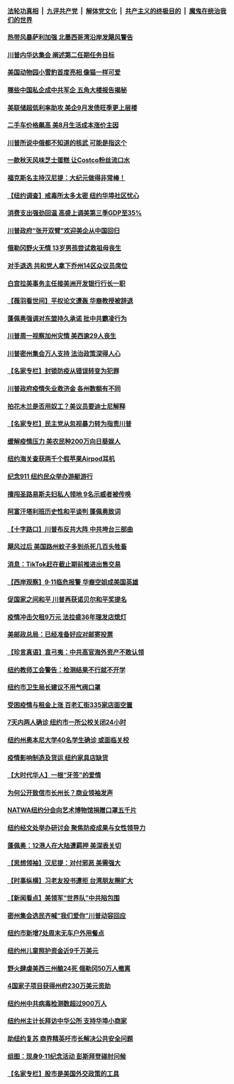 

####  [法轮功真相](../../../../basic/blob/master/README.md?t=09132331) &nbsp;|&nbsp; [九评共产党](../../../../9ping.md/blob/master/README.md?t=09132331) &nbsp;|&nbsp; [解体党文化](../../../../jtdwh.md/blob/master/README.md?t=09132331)  &nbsp;|&nbsp; [共产主义的终极目的](../../../../gczydzjmd.md/blob/master/README.md?t=09132331) &nbsp;|&nbsp; [魔鬼在统治我们的世界](../../../../mgztzwmdsj.md/blob/master/README.md?t=09132331) 

#### [热带风暴萨利加强 北墨西哥湾沿岸发飓风警告](../pages/nsc412/n12400696.md?t=09132331) 

#### [川普内华达集会 阐述第二任期任务目标](../pages/nsc412/n12400625.md?t=09132331) 

#### [美国动物园小雪豹首度亮相 像猫一样可爱](../pages/nsc412/n12400344.md?t=09132331) 

#### [哪些中国私企成中共军企 五角大楼报告揭秘](../pages/nsc412/n12387615.md?t=09132331) 

#### [美联储超低利率助攻 美企9月发债旺季更上层楼](../pages/nsc412/n12400226.md?t=09132331) 

#### [二手车价格飙高 美8月生活成本涨价主因](../pages/nsc412/n12399935.md?t=09132331) 

#### [川普所说中俄都不知道的核武 可能是指这个](../pages/nsc412/n12400181.md?t=09132331) 

#### [一款秋天风味芝士蛋糕 让Costco粉丝流口水](../pages/nsc412/n12390498.md?t=09132331) 

#### [福克斯名主持汉尼提：大纪元做得非常棒！](../pages/nsc412/n12399578.md?t=09132331) 

#### [【纽约调查】戒毒所太多太密 纽约华埠社区忧心](../pages/nsc412/n12399758.md?t=09132331) 

#### [消费支出强劲回温 高盛上调美第三季GDP至35%](../pages/nsc412/n12399697.md?t=09132331) 

#### [川普政府“张开双臂”欢迎美企从中国回归](../pages/nsc412/n12399655.md?t=09132331) 

#### [俄勒冈野火无情 13岁男孩尝试救祖母丧生](../pages/nsc412/n12399574.md?t=09132331) 

#### [对手退选 共和党人拿下乔州14区众议员席位](../pages/nsc412/n12399542.md?t=09132331) 

#### [白宫拉美事务主任接美洲开发银行行长一职](../pages/nsc412/n12399446.md?t=09132331) 

#### [【薇羽看世间】平权论文遭轰 华裔教授被辞退](../pages/nsc412/n12399415.md?t=09132331) 

#### [蓬佩奥强调对东盟持久承诺 批中共霸凌行为](../pages/nsc412/n12399449.md?t=09132331) 

#### [川普周一视察加州灾情 美西逾29人丧生](../pages/nsc412/n12399486.md?t=09132331) 

#### [川普密州集会万人支持 法治政策深得人心](../pages/nsc412/n12399430.md?t=09132331) 

#### [【名家专栏】封锁防疫从错误转变为犯罪](../pages/nsc412/n12398927.md?t=09132331) 

#### [川普政府疫情失业救济金 各州数额有不同](../pages/nsc412/n12399192.md?t=09132331) 

#### [拍花木兰是否用奴工？美议员要迪士尼解释](../pages/nsc412/n12399257.md?t=09132331) 

#### [【名家专栏】民主党从忽视暴力转为指责川普](../pages/nsc412/n12398048.md?t=09132331) 

#### [缓解疫情压力 美农民种200万向日葵娱人](../pages/nsc412/n12398609.md?t=09132331) 

#### [纽约海关查获两千个假苹果Airpod耳机](../pages/nsc412/n12398268.md?t=09132331) 

#### [纪念911 纽约民众举办游艇游行](../pages/nsc412/n12398300.md?t=09132331) 

#### [擅闯圣路易斯夫妇私人领地 9名示威者被传唤](../pages/nsc412/n12399016.md?t=09132331) 

#### [阿富汗塔利班历史性和平谈判 蓬佩奥致词](../pages/nsc412/n12398889.md?t=09132331) 

#### [【十字路口】川普布反共大阵 中共垮台三部曲](../pages/nsc412/n12398012.md?t=09132331) 

#### [飓风过后 美国路州蚊子多到杀死几百头牲畜](../pages/nsc412/n12398766.md?t=09132331) 

#### [消息：TikTok赶在截止期前推进出售交易](../pages/nsc412/n12398596.md?t=09132331) 

#### [【西岸观察】9·11临危报警 华裔空姐成美国英雄](../pages/nsc412/n12398182.md?t=09132331) 

#### [促国家之间和平 川普再获诺贝尔和平奖提名](../pages/nsc412/n12397897.md?t=09132331) 

#### [疫情冲击欠租9万元 法拉盛36年理发店熄灯](../pages/nsc412/n12398274.md?t=09132331) 

#### [美邮政总局：已经准备好应对邮寄投票](../pages/nsc412/n12398191.md?t=09132331) 

#### [【珍言真语】袁弓夷：中共高官海外资产不敢认领](../pages/nsc412/n12397888.md?t=09132331) 

#### [纽约教师工会警告：检测结果不行就不开学](../pages/nsc412/n12398298.md?t=09132331) 

#### [纽约市卫生局长建议不用气阀口罩](../pages/nsc412/n12398296.md?t=09132331) 

#### [受困疫情与租金上涨 百老汇街335家店面空置](../pages/nsc412/n12398194.md?t=09132331) 

#### [7天内两人确诊 纽约市一所公校关闭24小时](../pages/nsc412/n12398315.md?t=09132331) 

#### [纽约州奥本尼大学40名学生确诊 或面临关校](../pages/nsc412/n12398313.md?t=09132331) 

#### [疫情影响制造及货运  纽约家具店缺货](../pages/nsc412/n12398318.md?t=09132331) 

#### [【大时代华人】一根“牙签”的爱情](../pages/nsc412/n12397963.md?t=09132331) 

#### [为何公开致信市长州长？商业领袖发声](../pages/nsc412/n12398196.md?t=09132331) 

#### [NATWA纽约分会向艺术博物馆捐赠口罩五千片](../pages/nsc412/n12398200.md?t=09132331) 

#### [纽约经文处举办研讨会 聚焦防疫成果与女性领导力](../pages/nsc412/n12398209.md?t=09132331) 

#### [蓬佩奥：12港人在大陆遭羁押 美深表关切](../pages/nsc412/n12398003.md?t=09132331) 

#### [【思想领袖】汉尼提：对付邪恶 美需强大](../pages/nsc412/n12350795.md?t=09132331) 

#### [【时事纵横】习老友投书遭拒 台湾朋友圈扩大](../pages/nsc412/n12397399.md?t=09132331) 

#### [【新闻看点】美领军“世界队”中共陷包围](../pages/nsc412/n12397551.md?t=09132331) 

#### [密州集会选民齐喊“我们爱你”川普动容回应](../pages/nsc412/n12397830.md?t=09132331) 

#### [纽约市新增7处周末无车户外用餐点](../pages/nsc412/n12397758.md?t=09132331) 

#### [纽约州儿童照护资金近9千万美元](../pages/nsc412/n12397711.md?t=09132331) 

#### [野火肆虐美西三州酿24死 俄勒冈50万人撤离](../pages/nsc412/n12397466.md?t=09132331) 

#### [4国家子项目获得州府230万美元资助](../pages/nsc412/n12397708.md?t=09132331) 

#### [纽约州中共病毒检测数超过900万人](../pages/nsc412/n12397769.md?t=09132331) 

#### [纽约州主计长拜访中华公所 支持华埠小商家](../pages/nsc412/n12397760.md?t=09132331) 

#### [助纽约复苏 商界精英吁市长解决公共安全问题](../pages/nsc412/n12397608.md?t=09132331) 

#### [组图：现身9·11纪念活动 彭斯拜登碰肘问候](../pages/nsc412/n12397641.md?t=09132331) 

#### [【名家专栏】股市是美国外交政策的工具](../pages/nsc412/n12396885.md?t=09132331) 

